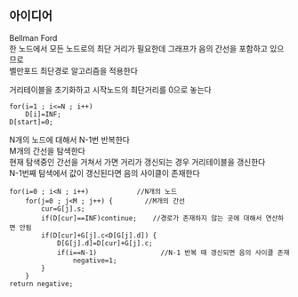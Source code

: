 ## 아이디어
Bellman Ford  
한 노드에서 모든 노드로의 최단 거리가 필요한데 그래프가 음의 간선을 포함하고 있으므로  
벨만포드 최단경로 알고리즘을 적용한다
  
거리테이블을 초기화하고 시작노드의 최단거리를 0으로 놓는다
```
for(i=1 ; i<=N ; i++)
	D[i]=INF;
D[start]=0;
```
N개의 노드에 대해서 N-1번 반복한다  
M개의 간선을 탐색한다  
현재 탐색중인 간선을 거쳐서 가면 거리가 갱신되는 경우 거리테이블을 갱신한다  
N-1번째 탐색에서 값이 갱신된다면 음의 사이클이 존재한다
```
for(i=0 ; i<N ; i++)            //N개의 노드
	for(j=0 ; j<M ; j++) {        //M개의 간선
		cur=G[j].s;
		if(D[cur]==INF)continue;    //경로가 존재하지 않는 곳에 대해서 연산하면 안됨
		if(D[cur]+G[j].c<D[G[j].d]) {
			D[G[j].d]=D[cur]+G[j].c;
			if(i==N-1)                //N-1 반복 때 갱신되면 음의 사이클 존재
				negative=1;
		}
	}
return negative;
```
